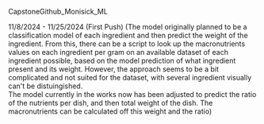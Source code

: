 CapstoneGithub_Monisick_ML

11/8/2024 - 11/25/2024 (First Push)
(The model originally planned to be a classification model of each ingredient and then predict the weight of the ingredient. From this, there can be a script to look up the macronutrients values on each ingredient per gram on an available dataset of each ingredient 
possible,  based on the model prediction of what ingredient present and its weight. However, the approach seems to be a bit complicated and not suited for the dataset, with several ingredient visually can't be distuingished.  
The model currently in the works now has been adjusted to predict the ratio of the nutrients per dish, and then total weight of the dish. The macronutrients can be calculated off this weight and the ratio)
